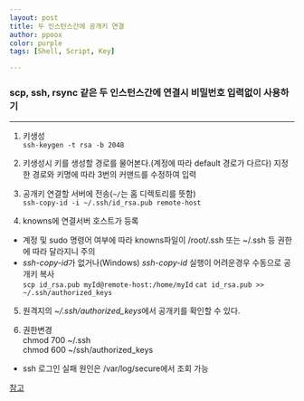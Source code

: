```yaml
---
layout: post
title: 두 인스턴스간에 공개키 연결
author: ppoox
color: purple
tags: [Shell, Script, Key]

---
```


### scp, ssh, rsync 같은 두 인스턴스간에 연결시 비밀번호 입력없이 사용하기

---

1. 키생성      
   `ssh-keygen -t rsa -b 2048`
         
2. 키생성시 키를 생성할 경로를 물어본다.(계정에 따라 default 경로가 다르다)
   지정한 경로와 키명에 따라 3번의 커맨드를 수정하여 입력
       
3. 공개키 연결할 서버에 전송(`~/`는 홈 디렉토리를 뜻함)     
   `ssh-copy-id -i ~/.ssh/id_rsa.pub remote-host`

4. knowns에 연결서버 호스트가 등록   

-   계정 및 sudo 명령어 여부에 따라 knowns파일이 /root/.ssh 또는 ~/.ssh 등 권한에 따라 달라지니 주의    
-   *ssh-copy-id*가 없거나(Windows) _ssh-copy-id_ 실행이 어려운경우 수동으로 공개키 복사    
    `scp id_rsa.pub myId@remote-host:/home/myId`
    `cat id_rsa.pub >> ~/.ssh/authorized_keys`

5. 원격지의 *~/.ssh/authorized_keys*에서 공개키를 확인할 수 있다.    
       
6. 권한변경   
   chmod 700 ~/.ssh    
   chmod 600 ~/ssh/authorized_keys   
      
-   ssh 로그인 실패 원인은 /var/log/secure에서 조회 가능    

[참고](https://www.lesstif.com/lpt/scp-ssh-rsync-12943452.html)
